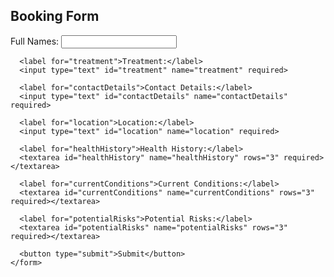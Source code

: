 <!DOCTYPE html>
<html lang="en">
<head>
  <meta charset="UTF-8">
  <title>Booking Form</title>
  <link rel="stylesheet" href="main.css">
</head>
<body>
  <div class="form-container">
    <h2>Booking Form</h2>
    <form action="#" method="post">
      <label for="fullNames">Full Names:</label>
      <input type="text" id="fullNames" name="fullNames" required>

      <label for="treatment">Treatment:</label>
      <input type="text" id="treatment" name="treatment" required>

      <label for="contactDetails">Contact Details:</label>
      <input type="text" id="contactDetails" name="contactDetails" required>

      <label for="location">Location:</label>
      <input type="text" id="location" name="location" required>

      <label for="healthHistory">Health History:</label>
      <textarea id="healthHistory" name="healthHistory" rows="3" required></textarea>

      <label for="currentConditions">Current Conditions:</label>
      <textarea id="currentConditions" name="currentConditions" rows="3" required></textarea>

      <label for="potentialRisks">Potential Risks:</label>
      <textarea id="potentialRisks" name="potentialRisks" rows="3" required></textarea>

      <button type="submit">Submit</button>
    </form>
  </div>
</body>
</html>
